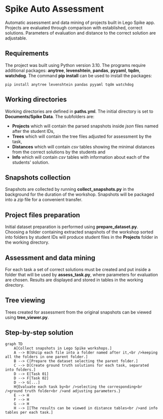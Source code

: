 
# Spike Auto Assessment
Automatic assessment and data mining of projects built in Lego Spike app. Projects are evaluated through comparison with established, correct solutions. Parameters of evaluation and distance to the correct solution are adjustable. 
## Requirements
The project was built using Python version 3.10. The programs require additional packages: **anytree**, **levenshtein**, **pandas**, **pyyaml**, **tqdm**, **watchdog**. The command **pip install** can be used to install the packages:

    pip install anytree levenshtein pandas pyyaml tqdm watchdog

## Working directories 
Working directories are defined in **paths.yml**. The initial directory is set to **Documents/Spike Data**. The subfolders are:

 - **Projects** which will contain the parsed snapshots inside *json* files named after the student IDs,
 - **Trees** which will contain the tree files adjusted for assessment by the task,
 - **Distances** which will contain *csv* tables showing the minimal distances from the correct solutions by the students and 
 - **Info** which will contain *csv* tables with information about each of the students' solution.

## Snapshots collection
Snapshots are collected by running **collect_snapshots.py** in the background for the duration of the workshop. Snapshots will be packaged into a *zip* file for a convenient transfer.
## Project files preparation
Initial dataset preparation is performed using **prepare_dataset.py**. Choosing a folder containing extracted snapshots of the workshop sorted into folders by student IDs will produce student files in the **Projects** folder in the working directory. 
## Assessment and data mining
For each task a set of correct solutions must be created and put inside a folder that will be used by **assess_task.py**, where parameters for evaluation are chosen. Results are displayed and stored in tables in the working directory.
## Tree viewing
Trees created for assessment from the original snapshots can be viewed using **tree_viewer.py**. 
## Step-by-step solution
```mermaid
graph TD
    A[Collect snapshots in Lego Spike workshops.] 
    A --> B[Unzip each file into a folder named after it,<br />keeping all the folders in one parent folder.]
    B --> C[Prepare the dataset selecting the parent folder.]
    C --> D[Create ground truth solutions for each task, separated into folders.]
    D --> E[Task 01]
    D --> F[Task 02]
    D --> G[...]
    H{Evaluate each task by<br />selecting the corresponding<br />ground truth folder<br />and adjusting parameters.}
    E --> H
    F --> H
    G --> H
    H --> I[The results can be viewed in distance tables<br />and info tables per each task.]
```
